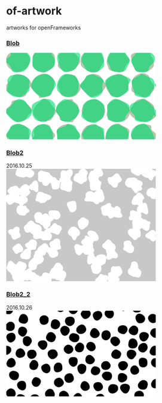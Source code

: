 # of-artwork
artworks for openFrameworks

### [Blob](Blob/)
<img src="art/blob.gif" width=400 />

### [Blob2](Blob2/)
2016.10.25  
<img src="art/blob2.png" width=400 />

### [Blob2_2](Blob2_2/)
2016.10.26  
<img src="art/blob2_2.gif" width=400 />
